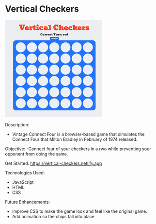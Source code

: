 # Vertical Checkers
![](/game-image.png)

Description:
  - Vintage Connect Four is a browser-based game that simulates the Connect Four that Milton Bradley in February of 1974 released.

  
Objective:
  -Connect four of your checkers in a rwo while preventing your opponent from doing the same.
  
Get Started:
  https://vertical-checkers.netlify.app
  
Technologies Used:
  - JavaScript
  - HTML
  - CSS
  
Future Enhancements:
  - Improve CSS to make the game look and feel like the original game.
  - Add animation so the chips fall into place
  
  

